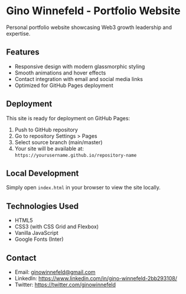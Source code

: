 # Gino Winnefeld - Portfolio Website

Personal portfolio website showcasing Web3 growth leadership and expertise.

## Features

- Responsive design with modern glassmorphic styling
- Smooth animations and hover effects
- Contact integration with email and social media links
- Optimized for GitHub Pages deployment

## Deployment

This site is ready for deployment on GitHub Pages:

1. Push to GitHub repository
2. Go to repository Settings > Pages
3. Select source branch (main/master)
4. Your site will be available at: `https://yourusername.github.io/repository-name`

## Local Development

Simply open `index.html` in your browser to view the site locally.

## Technologies Used

- HTML5
- CSS3 (with CSS Grid and Flexbox)
- Vanilla JavaScript
- Google Fonts (Inter)

## Contact

- Email: ginowinnefeld@gmail.com
- LinkedIn: https://www.linkedin.com/in/gino-winnefeld-2bb293108/
- Twitter: https://twitter.com/ginowinnefeld